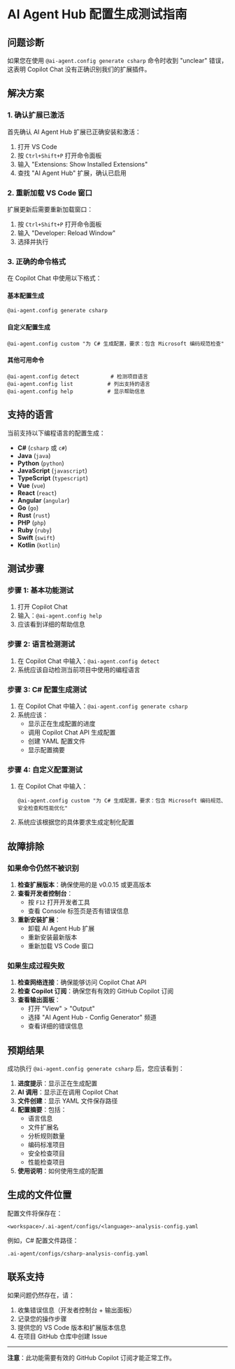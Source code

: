 # AI Agent Hub 配置生成测试指南

## 问题诊断

如果您在使用 `@ai-agent.config generate csharp` 命令时收到 "unclear" 错误，这表明 Copilot Chat 没有正确识别我们的扩展插件。

## 解决方案

### 1. 确认扩展已激活

首先确认 AI Agent Hub 扩展已正确安装和激活：

1. 打开 VS Code
2. 按 `Ctrl+Shift+P` 打开命令面板
3. 输入 "Extensions: Show Installed Extensions"
4. 查找 "AI Agent Hub" 扩展，确认已启用

### 2. 重新加载 VS Code 窗口

扩展更新后需要重新加载窗口：

1. 按 `Ctrl+Shift+P` 打开命令面板
2. 输入 "Developer: Reload Window"
3. 选择并执行

### 3. 正确的命令格式

在 Copilot Chat 中使用以下格式：

#### 基本配置生成
```
@ai-agent.config generate csharp
```

#### 自定义配置生成
```
@ai-agent.config custom "为 C# 生成配置，要求：包含 Microsoft 编码规范检查"
```

#### 其他可用命令
```
@ai-agent.config detect          # 检测项目语言
@ai-agent.config list           # 列出支持的语言
@ai-agent.config help           # 显示帮助信息
```

## 支持的语言

当前支持以下编程语言的配置生成：

- **C#** (`csharp` 或 `c#`)
- **Java** (`java`)
- **Python** (`python`)
- **JavaScript** (`javascript`)
- **TypeScript** (`typescript`)
- **Vue** (`vue`)
- **React** (`react`)
- **Angular** (`angular`)
- **Go** (`go`)
- **Rust** (`rust`)
- **PHP** (`php`)
- **Ruby** (`ruby`)
- **Swift** (`swift`)
- **Kotlin** (`kotlin`)

## 测试步骤

### 步骤 1: 基本功能测试

1. 打开 Copilot Chat
2. 输入：`@ai-agent.config help`
3. 应该看到详细的帮助信息

### 步骤 2: 语言检测测试

1. 在 Copilot Chat 中输入：`@ai-agent.config detect`
2. 系统应该自动检测当前项目中使用的编程语言

### 步骤 3: C# 配置生成测试

1. 在 Copilot Chat 中输入：`@ai-agent.config generate csharp`
2. 系统应该：
   - 显示正在生成配置的进度
   - 调用 Copilot Chat API 生成配置
   - 创建 YAML 配置文件
   - 显示配置摘要

### 步骤 4: 自定义配置测试

1. 在 Copilot Chat 中输入：
   ```
   @ai-agent.config custom "为 C# 生成配置，要求：包含 Microsoft 编码规范、安全检查和性能优化"
   ```
2. 系统应该根据您的具体要求生成定制化配置

## 故障排除

### 如果命令仍然不被识别

1. **检查扩展版本**：确保使用的是 v0.0.15 或更高版本
2. **查看开发者控制台**：
   - 按 `F12` 打开开发者工具
   - 查看 Console 标签页是否有错误信息
3. **重新安装扩展**：
   - 卸载 AI Agent Hub 扩展
   - 重新安装最新版本
   - 重新加载 VS Code 窗口

### 如果生成过程失败

1. **检查网络连接**：确保能够访问 Copilot Chat API
2. **检查 Copilot 订阅**：确保您有有效的 GitHub Copilot 订阅
3. **查看输出面板**：
   - 打开 "View" > "Output"
   - 选择 "AI Agent Hub - Config Generator" 频道
   - 查看详细的错误信息

## 预期结果

成功执行 `@ai-agent.config generate csharp` 后，您应该看到：

1. **进度提示**：显示正在生成配置
2. **AI 调用**：显示正在调用 Copilot Chat
3. **文件创建**：显示 YAML 文件保存路径
4. **配置摘要**：包括：
   - 语言信息
   - 文件扩展名
   - 分析规则数量
   - 编码标准项目
   - 安全检查项目
   - 性能检查项目
5. **使用说明**：如何使用生成的配置

## 生成的文件位置

配置文件将保存在：
```
<workspace>/.ai-agent/configs/<language>-analysis-config.yaml
```

例如，C# 配置文件路径：
```
.ai-agent/configs/csharp-analysis-config.yaml
```

## 联系支持

如果问题仍然存在，请：

1. 收集错误信息（开发者控制台 + 输出面板）
2. 记录您的操作步骤
3. 提供您的 VS Code 版本和扩展版本信息
4. 在项目 GitHub 仓库中创建 Issue

---

**注意**：此功能需要有效的 GitHub Copilot 订阅才能正常工作。